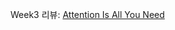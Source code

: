 Week3 리뷰: [Attention Is All You Need](https://victorious-barber-2e9.notion.site/Attention-Is-All-You-Need-11822042ea1c80658920fe571fc0188f?pvs=4)